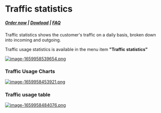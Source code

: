 # Traffic statistics

#####  [Order now](https://puqcloud.com/index.php?rp=/store/whmcs-module-mikrotik-vpn) | [Dowload](https://download.puqcloud.com/WHMCS/servers/PUQ_WHMCS-Mikrotik-VPN/) | [FAQ](https://faq.puqcloud.com/)

Traffic statistics shows the customer's traffic on a daily basis, broken down into incoming and outgoing.

Traffic usage statistics is available in the menu item **"Traffic statistics"**

[![image-1659958539654.png](https://doc.puq.info/uploads/images/gallery/2022-08/scaled-1680-/image-1659958539654.png)](https://doc.puq.info/uploads/images/gallery/2022-08/image-1659958539654.png)

### **Traffic Usage Charts**

[![image-1659958453921.png](https://doc.puq.info/uploads/images/gallery/2022-08/scaled-1680-/image-1659958453921.png)](https://doc.puq.info/uploads/images/gallery/2022-08/image-1659958453921.png)

#####  

### **Traffic usage table**

[![image-1659958484076.png](https://doc.puq.info/uploads/images/gallery/2022-08/scaled-1680-/image-1659958484076.png)](https://doc.puq.info/uploads/images/gallery/2022-08/image-1659958484076.png)
